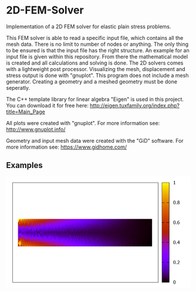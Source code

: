 # 2D-FEM-Solver
Implementation of a 2D FEM solver for elastic plain stress problems. 


This FEM solver is able to read a specific input file, which contains all the mesh data. There is no limit to number of nodes or anything. The only thing to be ensured is that the input file has the right structure. An example for an input file is given within this repository. From there the mathematical model is created and all calculations and solving is done. The 2D solvers comes with a lightweight post processor. Visualizing the mesh, displacement and stress output is done with "gnuplot". This program does not include a mesh generator. Creating a geometry and a meshed geometry must be done seperatly. 



The C++ template library for linear algebra "Eigen" is used in this project. You can download it for free here:
http://eigen.tuxfamily.org/index.php?title=Main_Page

All plots were created with "gnuplot". For more information see:
http://www.gnuplot.info/

Geometry and input mesh data were created with the "GiD" software. For more information see:
https://www.gidhome.com/

## Examples

![Stress_Plot_Ex_01.png](https://github.com/JoshuaSimon/2D-FEM-Solver/blob/master/Example/Stress_Plot_Ex_01.png)
